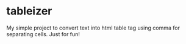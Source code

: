 # tableizer
My simple project to convert text into html table tag using comma for separating cells. Just for fun!
